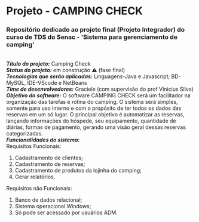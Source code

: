 <h1> Projeto - CAMPING CHECK </h1>
<h3>Repositório dedicado ao projeto final (Projeto Integrador) do curso de TDS do Senac - 'Sistema para gerenciamento de camping'</h3>
<br>
<strong><em>Título do projeto:</em></strong> Camping Check<br>
<strong><em>Status do projeto:</em></strong> em construção ⚠️ (fase final) <br>
<strong><em>Tecnologias que serão aplicadas:</em></strong> Linguagens-Java e Javascript; BD-MySQL, IDE-VScode e NetBeans <br>
<strong><em>Time de desenvolvedores:</em></strong> Graciele (com supervisão do prof Vinicius Silva) <br>
<strong><em>Objetivo do software:</em></strong> O software CAMPING CHECK será um facilitador na organização das tarefas e rotina do camping. O sistema será simples, somente para uso interno e com o propósito de ter todos os dados das reservas em um só lugar. O principal objetivo é automatizar as reservas, lançando informações do hóspede, seu equipamento, quantidade de diárias, formas de pagamento, gerando uma visão geral dessas reservas categorizadas. <br>
<strong><em>Funcionalidades do sistema:</em></strong> <br>
Requisitos Funcionais:
  <ol>
    <li>Cadastramento de clientes;</li>
    <li>Cadastramento de reservas;</li>
    <li>Cadastramento de produtos da lojinha do camping;</li>
    <li>Gerar relatórios.</li>
  </ol>
  Requisitos não Funcionais:
  <ol>
    <li>Banco de dados relacional;</li>
    <li>Sistema operacional Windows;</li>
    <li>Só pode ser acessado por usuários ADM.</li> <br>
  </ol>
